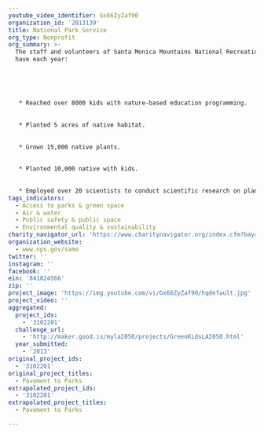 ```yaml
---
youtube_video_identifier: Gx66ZyZaf90
organization_id: '2013139'
title: National Park Service
org_type: Nonprofit
org_summary: >-
  The staff and volunteers of Santa Monica Mountains National Recreation Area
  have each year:
   
   
   
   
   
   * Reached over 8000 kids with nature-based education programming.
   
   
   * Planted 5 acres of native habitat. 
   
   
   * Grown 15,000 native plants.
   
   
   * Planted 10,000 native with kids.
   
   
   * Employed over 20 scientists to conduct scientific research on plants, animals, water quality, air quality and more. This research includes four active citizen science programs (What’s Invasive, California phenology project, crayfish removal).
tags_indicators:
  - Access to parks & green space
  - Air & water
  - Public safety & public space
  - Environmental quality & sustainability
charity_navigator_url: 'https://www.charitynavigator.org/index.cfm?bay=search.profile&ein=841024566'
organization_website:
  - www.nps.gov/samo
twitter: ''
instagram: ''
facebook: ''
ein: '841024566'
zip: ''
project_image: 'https://img.youtube.com/vi/Gx66ZyZaf90/hqdefault.jpg'
project_video: ''
aggregated:
  project_ids:
    - '3102201'
  challenge_url:
    - 'http://maker.good.is/myla2050/projects/GreenKidsLA2050.html'
  year_submitted:
    - '2013'
original_project_ids:
  - '3102201'
original_project_titles:
  - Pavement to Parks
extrapolated_project_ids:
  - '3102201'
extrapolated_project_titles:
  - Pavement to Parks

---
```

